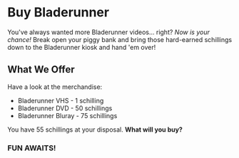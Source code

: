 # Buy Bladerunner

You've always wanted more Bladerunner videos... right? *Now is your chance!* Break open your piggy bank and bring those hard-earned schillings down to the Bladerunner kiosk and hand 'em over!

## What We Offer

Have a look at the merchandise:

- Bladerunner VHS - 1 schilling
- Bladerunner DVD - 50 schillings
- Bladerunner Bluray - 75 schillings

You have 55 schillings at your disposal. **What will you buy?**

### FUN AWAITS!
